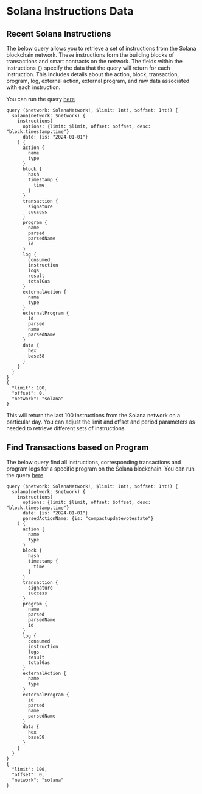# Solana Instructions Data

## Recent Solana Instructions

The below query allows you to retrieve a set of instructions from the Solana blockchain network. These instructions form the building blocks of transactions and smart contracts on the network.
The fields within the instructions `{}` specify the data that the query will return for each instruction. This includes details about the action, block, transaction, program, log, external action, external program, and raw data associated with each instruction.

You can run the query [here](https://ide.bitquery.io/Solana-Instructions)

```
query ($network: SolanaNetwork!, $limit: Int!, $offset: Int!) {
  solana(network: $network) {
    instructions(
      options: {limit: $limit, offset: $offset, desc: "block.timestamp.time"}
      date: {is: "2024-01-01"}
    ) {
      action {
        name
        type
      }
      block {
        hash
        timestamp {
          time
        }
      }
      transaction {
        signature
        success
      }
      program {
        name
        parsed
        parsedName
        id
      }
      log {
        consumed
        instruction
        logs
        result
        totalGas
      }
      externalAction {
        name
        type
      }
      externalProgram {
        id
        parsed
        name
        parsedName
      }
      data {
        hex
        base58
      }
    }
  }
}
{
  "limit": 100,
  "offset": 0,
  "network": "solana"
}

```

This will return the last 100 instructions from the Solana network on a particular day. You can adjust the limit and offset and period parameters as needed to retrieve different sets of instructions.

## Find Transactions based on Program

The below query find all instructions, corresponding transactions and program logs for a specific program on the Solana blockchain.
You can run the query [here](https://ide.bitquery.io/Solana-compactupdatevotestate-Action_2)

```
query ($network: SolanaNetwork!, $limit: Int!, $offset: Int!) {
  solana(network: $network) {
    instructions(
      options: {limit: $limit, offset: $offset, desc: "block.timestamp.time"}
      date: {is: "2024-01-01"}
      parsedActionName: {is: "compactupdatevotestate"}
    ) {
      action {
        name
        type
      }
      block {
        hash
        timestamp {
          time
        }
      }
      transaction {
        signature
        success
      }
      program {
        name
        parsed
        parsedName
        id
      }
      log {
        consumed
        instruction
        logs
        result
        totalGas
      }
      externalAction {
        name
        type
      }
      externalProgram {
        id
        parsed
        name
        parsedName
      }
      data {
        hex
        base58
      }
    }
  }
}
{
  "limit": 100,
  "offset": 0,
  "network": "solana"
}
```
